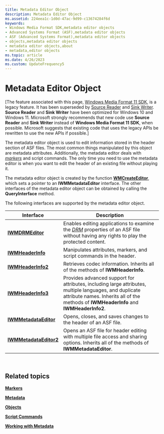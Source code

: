 ```yaml
---
title: Metadata Editor Object
description: Metadata Editor Object
ms.assetid: 224eea1c-1d0d-47ac-9d99-c13674284f6d
keywords:
- Windows Media Format SDK,metadata editor objects
- Advanced Systems Format (ASF),metadata editor objects
- ASF (Advanced Systems Format),metadata editor objects
- objects,metadata editor objects
- metadata editor objects,about
- metadata,editor objects
ms.topic: article
ms.date: 4/26/2023
ms.custom: UpdateFrequency5
---
```


# Metadata Editor Object

\[The feature associated with this page, [Windows Media Format 11 SDK](/windows/win32/wmformat/windows-media-format-11-sdk), is a legacy feature. It has been superseded by [Source Reader](/windows/win32/medfound/source-reader) and [Sink Writer](/windows/win32/medfound/sink-writer). **Source Reader** and **Sink Writer** have been optimized for Windows 10 and Windows 11. Microsoft strongly recommends that new code use **Source Reader** and **Sink Writer** instead of **Windows Media Format 11 SDK**, when possible. Microsoft suggests that existing code that uses the legacy APIs be rewritten to use the new APIs if possible.\]

The metadata editor object is used to edit information stored in the header section of ASF files. The most common things manipulated by this object are metadata attributes. Additionally, the metadata editor deals with [*markers*](wmformat-glossary.md) and script commands. The only time you need to use the metadata editor is when you want to edit the header of an existing file without playing it.

The metadata editor object is created by the function [**WMCreateEditor**](/previous-versions/windows/desktop/api/Wmsdkidl/nf-wmsdkidl-wmcreateeditor), which sets a pointer to an **IWMMetadataEditor** interface. The other interfaces of the metadata editor object can be obtained by calling the **QueryInterface** method.

The following interfaces are supported by the metadata editor object.



| Interface                                        | Description                                                                                                                                                                                            |
|--------------------------------------------------|--------------------------------------------------------------------------------------------------------------------------------------------------------------------------------------------------------|
| [**IWMDRMEditor**](/previous-versions/windows/desktop/api/wmsdkidl/nn-wmsdkidl-iwmdrmeditor)             | Enables editing applications to examine the [*DRM*](wmformat-glossary.md) properties of an ASF file without having any rights to play the protected content. |
| [**IWMHeaderInfo**](/previous-versions/windows/desktop/api/wmsdkidl/nn-wmsdkidl-iwmheaderinfo)           | Manipulates attributes, markers, and script commands in the header.                                                                                                                                    |
| [**IWMHeaderInfo2**](/previous-versions/windows/desktop/api/wmsdkidl/nn-wmsdkidl-iwmheaderinfo2)         | Retrieves codec information. Inherits all of the methods of **IWMHeaderInfo**.                                                                                                                         |
| [**IWMHeaderInfo3**](/previous-versions/windows/desktop/api/wmsdkidl/nn-wmsdkidl-iwmheaderinfo3)         | Provides advanced support for attributes, including large attributes, multiple languages, and duplicate attribute names. Inherits all of the methods of **IWMHeaderInfo** and **IWMHeaderInfo2**.      |
| [**IWMMetadataEditor**](/previous-versions/windows/desktop/api/wmsdkidl/nn-wmsdkidl-iwmmetadataeditor)   | Opens, closes, and saves changes to the header of an ASF file.                                                                                                                                         |
| [**IWMMetadataEditor2**](/previous-versions/windows/desktop/api/wmsdkidl/nn-wmsdkidl-iwmmetadataeditor2) | Opens an ASF file for header editing with multiple file access and sharing options. Inherits all of the methods of **IWMMetadataEditor**.                                                              |



 

## Related topics

<dl> <dt>

[**Markers**](markers.md)
</dt> <dt>

[**Metadata**](metadata.md)
</dt> <dt>

[**Objects**](objects.md)
</dt> <dt>

[**Script Commands**](script-commands.md)
</dt> <dt>

[**Working with Metadata**](working-with-metadata.md)
</dt> </dl>

 

 





